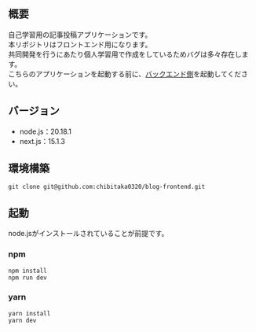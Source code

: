 ## 概要
自己学習用の記事投稿アプリケーションです。  
本リポジトリはフロントエンド用になります。  
共同開発を行うにあたり個人学習用で作成をしているためバグは多々存在します。  
こちらのアプリケーションを起動する前に、[バックエンド側](https://github.com/chibitaka0320/blog-backend)を起動してください。

## バージョン
* node.js：20.18.1
* next.js：15.1.3

## 環境構築
```
git clone git@github.com:chibitaka0320/blog-frontend.git
```

## 起動
node.jsがインストールされていることが前提です。

### npm
```
npm install
npm run dev
```

### yarn
```
yarn install
yarn dev
```
